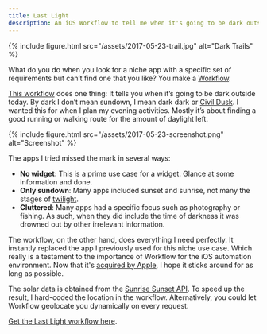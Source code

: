 ```yaml
---
title: Last Light
description: An iOS Workflow to tell me when it's going to be dark outside.
---
```


{% include figure.html src="/assets/2017-05-23-trail.jpg" alt="Dark Trails" %}

What do you do when you look for a niche app with a specific set of requirements but can’t find one that you like? You make a [Workflow](https://workflow.is).

[This workflow][workflow] does one thing: It tells you when it’s going to be dark outside today.<!--more--> By dark I don’t mean sundown, I mean dark dark or [Civil Dusk](https://en.wikipedia.org/wiki/Dusk#Technical_definitions). I wanted this for when I plan my evening activities. Mostly it’s about finding a good running or walking route for the amount of daylight left.

{% include figure.html src="/assets/2017-05-23-screenshot.png" alt="Screenshot" %}

The apps I tried missed the mark in several ways:

- **No widget**: This is a prime use case for a widget. Glance at some information and done.
- **Only sundown**: Many apps included sunset and sunrise, not many the stages of [twilight](https://en.wikipedia.org/wiki/Twilight#Civil_twilight).
- **Cluttered**: Many apps had a specific focus such as photography or fishing. As such, when they did include the time of darkness it was drowned out by other irrelevant information.

The workflow, on the other hand, does everything I need perfectly. It instantly replaced the app I previously used for this niche use case. Which really is a testament to the importance of Workflow for the iOS automation environment. Now that it's [acquired by Apple](https://www.macstories.net/news/apple-acquires-workflow/), I hope it sticks around for as long as possible.

The solar data is obtained from the [Sunrise Sunset API](http://sunrise-sunset.org/api). To speed up the result, I hard-coded the location in the workflow. Alternatively, you could let Workflow geolocate you dynamically on every request.

[Get the Last Light workflow here][workflow].

[trail]: /assets/2017-05-03-trail.jpg
[screenshot]: /assets/2017-05-03-screenshot.png
[workflow]: https://workflow.is/workflows/241abb8854374bb0b415a8b8d7e6d97c
